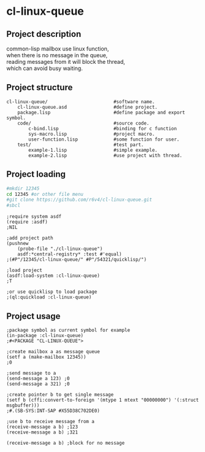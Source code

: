 # cl-linux-queue
## Project description
common-lisp mailbox use linux function,    
when there is no message in the queue,    
reading messages from it will block the thread,    
which can avoid busy waiting.
## Project structure
```text
cl-linux-queue/                        #software name.
    cl-linux-queue.asd                 #define project.
    package.lisp                       #define package and export symbol.
    code/                              #source code.
        c-bind.lisp                    #binding for c function
        sys-macro.lisp                 #project macro.
        user-function.lisp             #some function for user.
    test/                              #test part.
        example-1.lisp                 #simple example.
        example-2.lisp                 #use project with thread.
```
## Project loading
```bash
#mkdir 12345
cd 12345 #or other file menu
#git clone https://github.com/r6v4/cl-linux-queue.git
#sbcl
```
```common-lisp
;require system asdf
(require :asdf)
;NIL

;add project path
(pushnew
    (probe-file "./cl-linux-queue")
    asdf:*central-registry* :test #'equal)
;(#P"/12345/cl-linux-queue/" #P"/54321/quicklisp/")

;load project
(asdf:load-system :cl-linux-queue)
;T

;or use quicklisp to load package
;(ql:quickload :cl-linux-queue)

```
## Project usage
```common-lisp
;package symbol as current symbol for example
(in-package :cl-linux-queue)
;#<PACKAGE "CL-LINUX-QUEUE">

;create mailbox a as message queue
(setf a (make-mailbox 12345))
;0

;send message to a
(send-message a 123) ;0
(send-message a 321) ;0

;create pointer b to get single message 
(setf b (cffi:convert-to-foreign '(mtype 1 mtext "00000000") '(:struct msgbuffer)))
;#.(SB-SYS:INT-SAP #X55D38C702DE0)

;use b to receive message from a
(receive-message a b) ;123
(receive-message a b) ;321

(receive-message a b) ;block for no message
```

